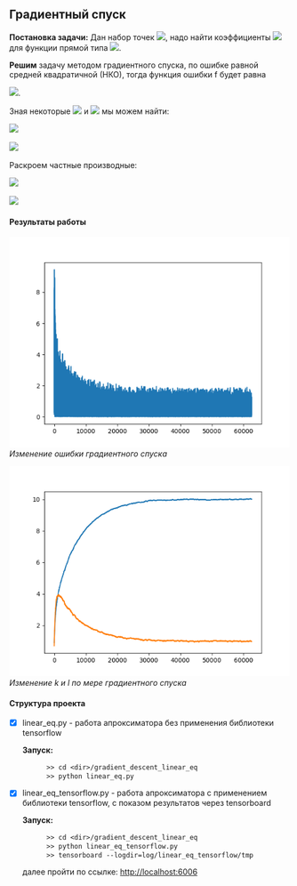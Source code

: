 ## Градиентный спуск 

<b>Постановка задачи:</b> Дан набор точек <img src="https://latex.codecogs.com/svg.latex?(x,y)"/>, надо найти коэффициенты <img src="https://latex.codecogs.com/svg.latex?(k,l)" />   для функции прямой типа
<img src="https://latex.codecogs.com/svg.latex?y=kx+l"/>.  


<b>Решим</b> задачу методом градиентного спуска, по ошибке равной средней квадратичной (НКО), тогда функция ошибки f будет равна

<img src="https://latex.codecogs.com/svg.latex?f(k,l)=(kx+l-y)^2"/>.  


Зная некоторые 
<img src="https://latex.codecogs.com/svg.latex?k_i"/> 
и <img src="https://latex.codecogs.com/svg.latex?l_i"/> 
 мы можем найти:
 
<img src="https://latex.codecogs.com/svg.latex?k_{i+1}=k_i-\lambda%20f'_k(k_i,l_i)"/> <br>
 
<img src="https://latex.codecogs.com/svg.latex?l_{i+1}=l_i-\lambda%20f'_l(k_i,l_i)"/> <br>
 
Раскроем частные производные: 

<img src="https://latex.codecogs.com/svg.latex?k_{i+1}=k_i-2\lambda%20x(k_i%20x+l_i-y)"/> <br>
 
<img src="https://latex.codecogs.com/svg.latex?l_{i+1}=l_i-2\lambda(k_i%20x+l_i-y)"/> <br>
 



#### Результаты работы 

 ![](log/linear_eq/loss_scalars.png)
    _Изменение ошибки градиентного спуска_
    
    
 ![](log/linear_eq/k_l_scalars.png)
     _Изменение k и l по мере градиентного спуска_

 

 

#### Структура проекта

* [X] linear_eq.py - работа апроксиматора без применения библиотеки tensorflow
     
     <b>Запуск:</b>
            
            >> cd <dir>/gradient_descent_linear_eq    
            >> python linear_eq.py
                 
  
     
     
* [X] linear_eq_tensorflow.py - работа апроксиматора с применением библиотеки tensorflow, с показом результатов через tensorboard 
 
     <b>Запуск:</b>
     
            >> cd <dir>/gradient_descent_linear_eq
            >> python linear_eq_tensorflow.py
            >> tensorboard --logdir=log/linear_eq_tensorflow/tmp 
        
     далее пройти по ссылке: [http://localhost:6006](http://localhost:6006)
